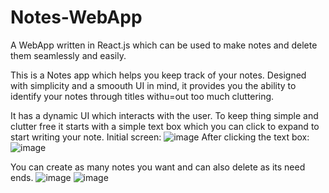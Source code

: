 # Notes-WebApp
A WebApp written in React.js which can be used to make notes and delete them seamlessly and easily.

This is a Notes app which helps you keep track of your notes. Designed with simplicity and a smoouth UI in mind, it provides you the ability to identify your notes through titles withu=out too much cluttering.

It has a dynamic UI which interacts with the user. To keep thing simple and clutter free it starts with a simple text box which you can click to expand to start writing your note.
Initial screen:
![image](https://user-images.githubusercontent.com/121666743/212140813-428c9e6d-576e-47f1-a9f1-a8bbe290a032.png)
After clicking the text box:
![image](https://user-images.githubusercontent.com/121666743/212141223-5f10b2aa-f815-4e0a-811c-b3e6310092e9.png)

You can create as many notes you want and can also delete as its need ends.
![image](https://user-images.githubusercontent.com/121666743/212141736-7a227611-139a-43c7-856c-1d5b55dcd733.png)
![image](https://user-images.githubusercontent.com/121666743/212141803-b3616c10-0486-4603-bacb-51a4dc93b350.png)

